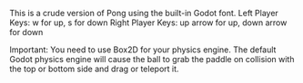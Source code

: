 This is a crude version of Pong using the built-in Godot font.
Left Player Keys: w for up, s for down
Right Player Keys: up arrow for up, down arrow for down

Important:
	You need to use Box2D for your physics engine. The default Godot physics
	engine will cause the ball to grab the paddle on collision with the top
	or bottom side and drag or teleport it.
